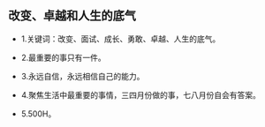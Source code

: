 ## 改变、卓越和人生的底气

- 1.关键词：改变、面试、成长、勇敢、卓越、人生的底气。

- 2.最重要的事只有一件。

- 3.永远自信，永远相信自己的能力。

- 4.聚焦生活中最重要的事情，三四月份做的事，七八月份自会有答案。

- 5.500H。
